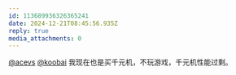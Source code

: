 ```yaml
---
id: 113689936326365241
date: 2024-12-21T08:45:56.935Z
reply: true
media_attachments: 0
---
```


[@acevs](https://mastodon.social/@acevs) [@koobai](https://mastodon.social/@koobai) 我现在也是买千元机，不玩游戏，千元机性能过剩。

